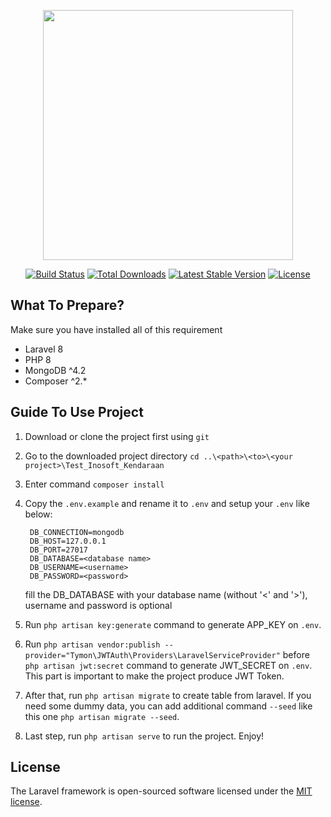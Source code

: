 <p align="center"><a href="https://laravel.com" target="_blank"><img src="https://raw.githubusercontent.com/laravel/art/master/logo-lockup/5%20SVG/2%20CMYK/1%20Full%20Color/laravel-logolockup-cmyk-red.svg" width="400"></a></p>

<p align="center">
<a href="https://travis-ci.org/laravel/framework"><img src="https://travis-ci.org/laravel/framework.svg" alt="Build Status"></a>
<a href="https://packagist.org/packages/laravel/framework"><img src="https://img.shields.io/packagist/dt/laravel/framework" alt="Total Downloads"></a>
<a href="https://packagist.org/packages/laravel/framework"><img src="https://img.shields.io/packagist/v/laravel/framework" alt="Latest Stable Version"></a>
<a href="https://packagist.org/packages/laravel/framework"><img src="https://img.shields.io/packagist/l/laravel/framework" alt="License"></a>
</p>

## What To Prepare?
Make sure you have installed all of this requirement

- Laravel 8
- PHP 8
- MongoDB ^4.2
- Composer ^2.*

## Guide To Use Project

1. Download or clone the project first using `git`
2. Go to the downloaded project directory `cd ..\<path>\<to>\<your project>\Test_Inosoft_Kendaraan`
3. Enter command `composer install`
4. Copy the `.env.example` and rename it to `.env` and setup your `.env` like below:
    
        DB_CONNECTION=mongodb
        DB_HOST=127.0.0.1
        DB_PORT=27017
        DB_DATABASE=<database name>
        DB_USERNAME=<username>
        DB_PASSWORD=<password>
        
   fill the DB_DATABASE with your database name (without '<' and '>'), username and password is optional

5. Run `php artisan key:generate` command to generate APP_KEY on `.env`.
6. Run `php artisan vendor:publish --provider="Tymon\JWTAuth\Providers\LaravelServiceProvider"` before `php artisan jwt:secret` command to generate JWT_SECRET on `.env`. This part is important to make the project produce JWT Token.

7. After that, run `php artisan migrate` to create table from laravel. If you need some dummy data, you can add additional command `--seed` like this one `php artisan migrate --seed`.

8. Last step, run `php artisan serve` to run the project. Enjoy!

## License

The Laravel framework is open-sourced software licensed under the [MIT license](https://opensource.org/licenses/MIT).